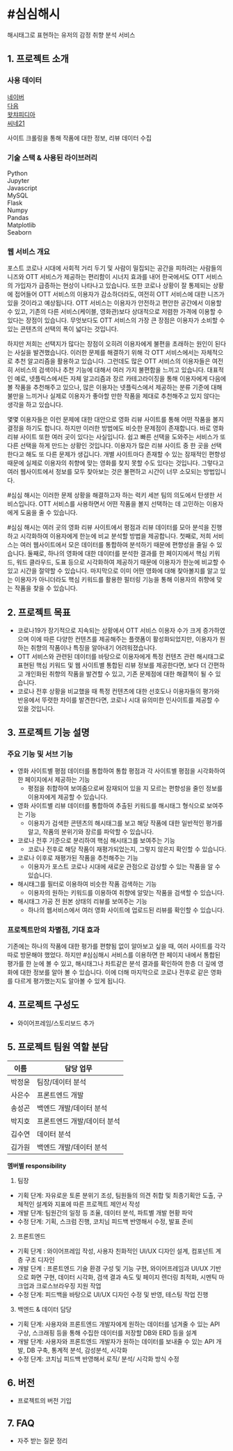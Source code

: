 # #심심해시
해시태그로 표현하는 유저의 감정 취향 분석 서비스

## 1. 프로젝트 소개
### 사용 데이터  
[네이버](https://movie.naver.com/)  
[다음](https://movie.daum.net/main)  
[왓챠피디아](https://pedia.watcha.com/ko-KR)  
[씨네21](http://www.cine21.com/)  

사이트 크롤링을 통해 작품에 대한 정보, 리뷰 데이터 수집

### 기술 스택 & 사용된 라이브러리
Python  
Jupyter  
Javascript  
MySQL  
Flask  
Numpy  
Pandas  
Matplotlib  
Seaborn  

### 웹 서비스 개요
포스트 코로나 시대에 사회적 거리 두기 및 사람이 밀집되는 공간을 피하려는 사람들의 니즈와 OTT 서비스가 제공하는 편리함이 시너지 효과를 내어 한국에서도 OTT 서비스의 가입자가 급증하는 현상이 나타나고 있습니다. 또한 코로나 상황이 잘 통제되는 상황에 접어들어 OTT 서비스의 이용자가 감소하더라도, 여전히 OTT 서비스에 대한 니즈가 있을 것이라고 예상됩니다.
OTT 서비스는 이용자가 안전하고 편안한 공간에서 이용할 수 있고, 기존의 다른 서비스(케이블, 영화관)보다 상대적으로 저렴한 가격에 이용할 수 있다는 장점이 있습니다. 무엇보다도 OTT 서비스의 가장 큰 장점은 이용자가 소비할 수 있는 콘텐츠의 선택의 폭이 넓다는 것입니다.

하지만 저희는 선택지가 많다는 장점이 오히려 이용자에게 불편을 초래하는 원인이 된다는 사실을 발견했습니다.
이러한 문제를 해결하기 위해 각 OTT 서비스에서는 자체적으로 추천 알고리즘을 활용하고 있습니다.
그런데도 많은 OTT 서비스의 이용자들은 여전히 서비스의 검색이나 추천 기능에 대해서 여러 가지 불편함을 느끼고 있습니다.
대표적인 예로, 넷플릭스에서든 자체 알고리즘과 장르 카테고라이징을 통해 이용자에게 다음에 볼 작품을 추천해주고 있으나, 많은 이용자는 넷플릭스에서 제공하는 분류 기준에 대해 불만을 느끼거나 실제로 이용자가 좋아할 만한 작품을 제대로 추천해주고 있지 않다는 생각을 하고 있습니다.

몇몇 이용자들은 이런 문제에 대한 대안으로 영화 리뷰 사이트를 통해 어떤 작품을 볼지 결정을 하기도 합니다.
하지만 이러한 방법에도 비슷한 문제점이 존재합니다.
바로 영화 리뷰 사이트 또한 여러 곳이 있다는 사실입니다.
쉽고 빠른 선택을 도와주는 서비스가 또 다른 선택을 하게 만드는 상황인 것입니다.
이용자가 많은 리뷰 사이트 중 한 곳을 선택한다고 해도 또 다른 문제가 생깁니다.
개별 사이트마다 존재할 수 있는 잠재적인 편향성 때문에 실제로 이용자의 취향에 맞는 영화를 찾지 못할 수도 있다는 것입니다.
그렇다고 여러 웹사이트에서 정보를 모두 찾아보는 것은 불편하고 시간이 너무 소모되는 방법입니다.

\#심심 해시는 이러한 문제 상황을 해결하고자 하는 럭키 세븐 팀의 의도에서 탄생한 서비스입니다. OTT 서비스를 사용하면서 어떤 작품을 볼지 선택하는 데 고민하는 이용자에게 도움을 줄 수 있습니다.

\#심심 해시는 여러 곳의 영화 리뷰 사이트에서 평점과 리뷰 데이터를 모아 분석을 진행하고 시각화하여 이용자에게 한눈에 비교 분석할 방법을 제공합니다.
첫째로, 저희 서비스는 여러 웹사이트에서 모은 데이터를 통합하여 분석하기 때문에 편향성을 줄일 수 있습니다.
둘째로, 하나의 영화에 대한 데이터를 분석한 결과를 한 페이지에서 핵심 키워드, 워드 클라우드, 도표 등으로 시각화하여 제공하기 때문에 이용자가 한눈에 비교할 수 있고 시간을 절약할 수 있습니다.
마지막으로 이미 어떤 영화에 대해 찾아볼지를 알고 있는 이용자가 아니더라도 핵심 키워드를 활용한 필터링 기능을 통해 이용자의 취향에 맞는 작품을 찾을 수 있습니다.

## 2. 프로젝트 목표

- 코로나19가 장기적으로 지속되는 상황에서 OTT 서비스 이용자 수가 크게 증가하였으며 이에 따른 다양한 컨텐츠를 제공해주는 플랫폼이 활성화되었지만, 이용자가 원하는 취향의 작품이나 특징을 알아내기 어려워졌습니다.
- OTT 서비스와 관련된 데이터를 바탕으로 이용자에게 특정 컨텐츠 관련 해시태그로 표현된 핵심 키워드 및 웹 사이트별 통합된 리뷰 정보를 제공한다면, 보다 더 간편하고 개인화된 취향의 작품을 발견할 수 있고, 기존 문제점에 대한 해결책이 될 수 있습니다.
- 코로나 전후 상황을 비교했을 때 특정 컨텐츠에 대한 선호도나 이용자들의 평가와 반응에서 뚜렷한 차이를 발견한다면,  코로나 시대 유의미한 인사이트를 제공할 수 있을 것입니다.

## 3. 프로젝트 기능 설명

### 주요 기능 및 서브 기능
- 영화 사이트별 평점 데이터를 통합하여 통합 평점과 각 사이트별 평점을 시각화하여 한 페이지에서 제공하는 기능
    - 평점을 취합하여 보여줌으로써 잠재되어 있을 지 모르는 편향성을 줄인 정보를 이용자에게 제공할 수 있습니다.
- 영화 사이트별 리뷰 데이터를 통합하여 추출된 키워드를 해시태그 형식으로 보여주는 기능
    - 이용자가 검색한 콘텐츠의 해시태그를 보고 해당 작품에 대한 일반적인 평가를 알고, 작품의 분위기와 장르를 파악할 수 있습니다.
- 코로나 전후 기준으로 분리하여 핵심 해시태그를 보여주는 기능
    - 코로나 전후로 해당 작품이 재평가되었는지, 그렇지 않은지 확인할 수 있습니다.
- 코로나 이후로 재평가된 작품을 추천해주는 기능
    - 이용자가 포스트 코로나 시대에 새로운 관점으로 감상할 수 있는 작품을 알 수 있습니다.
- 해시태그를 필터로 이용하여 비슷한 작품 검색하는 기능
    - 이용자의 원하는 키워드를 이용하여 취향에 알맞는 작품을 검색할 수 있습니다.
- 해시태그 가공 전 원본 상태의 리뷰를 보여주는 기능
    - 하나의 웹서비스에서 여러 영화 사이트에 업로드된 리뷰를 확인할 수 있습니다.

### 프로젝트만의 차별점, 기대 효과
기존에는 하나의 작품에 대한 평가를 편향됨 없이 알아보고 싶을 때, 여러 사이트를 각각 따로 방문해야 했었다. 하지만 #심심해시 서비스를 이용하면 한 페이지 내에서 통합된 평가를 한 눈에 볼 수 있고, 해시태그나 차트같은 분석 결과를 확인하여 한층 더 깊에 영화에 대한 정보를 알아 볼 수 있습니다. 이에 더해  마지막으로 코로나 전후로 같은 영화를 다르게 평가했는지도 알아볼 수 있게 됩니다.

## 4. 프로젝트 구성도
  - 와이어프레임/스토리보드 추가

## 5. 프로젝트 팀원 역할 분담
| 이름 | 담당 업무 |
| ------ | ------ |
| 박정윤 | 팀장/데이터 분석 |
| 사은수 | 프론트엔드 개발 |
| 송성곤 | 백엔드 개발/데이터 분석 |
| 박지호 | 프론트엔드 개발/데이터 분석 |
| 김수연 | 데이터 분석 |
| 김가원 | 백엔드 개발/데이터 분석 |

**멤버별 responsibility**

1. 팀장 

- 기획 단계: 자유로운 토론 분위기 조성, 팀원들의 의견 취합 및 최종기획안 도출, 구체적인 설계와 지표에 따른 프로젝트 제안서 작성
- 개발 단계: 팀원간의 일정 등 조율, 데이터 분석, 파트별 개발 현황 파악
- 수정 단계: 기획, 스크럼 진행, 코치님 피드백 반영해서 수정, 발표 준비

2. 프론트엔드 
- 기획 단계 : 와이어프레임 작성, 사용자 친화적인 UI/UX 디자인 설계, 컴포넌트 계층 구조 디자인
- 개발 단계 : 프론트엔드 기술 환경 구성 및 기능 구현, 와이어프레임과 UI/UX 기반으로 화면 구현, 데이터 시각화,  검색 결과 속도 및 페이지 렌더링 최적화, 시멘틱 마크업과 크로스브라우징 지원 작업
- 수정 단계: 피드백을 바탕으로 UI/UX 디자인 수정 및 반영, 테스팅 작업 진행

3. 백엔드 & 데이터 담당
- 기획 단계: 사용자와 프론트엔드 개발자에게 원하는 데이터를 넘겨줄 수 있는 API 구상, 스크래핑 등을 통해 수집한 데이터를 저장할 DB와 ERD 등을 설계
- 개발 단계: 사용자와 프론트엔드 개발자가 원하는 데이터를 보내줄 수 있는 API 개발, DB 구축, 통계적 분석, 감성분석, 시각화
- 수정 단계: 코치님 피드백 반영해서 로직/ 분석/ 시각화 방식 수정

## 6. 버전
  - 프로젝트의 버전 기입

## 7. FAQ
  - 자주 받는 질문 정리